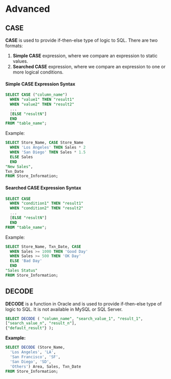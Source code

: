 # Advanced

## CASE

**CASE** is used to provide if-then-else type of logic to SQL. There are two formats: 

1. **Simple CASE** expression, where we compare an expression to static values. 
2. **Searched CASE** expression, where we compare an expression to one or more logical conditions.

#### Simple CASE Expression Syntax

```sql
SELECT CASE ("column_name") 
  WHEN "value1" THEN "result1" 
  WHEN "value2" THEN "result2" 
  ... 
  [ELSE "resultN"] 
  END
FROM "table_name";
```

Example:

```sql
SELECT Store_Name, CASE Store_Name
  WHEN 'Los Angeles' THEN Sales * 2
  WHEN 'San Diego' THEN Sales * 1.5
  ELSE Sales
  END
"New Sales",
Txn_Date
FROM Store_Information;
```

#### Searched CASE Expression Syntax

```sql
SELECT CASE
  WHEN "condition1" THEN "result1" 
  WHEN "condition2" THEN "result2" 
  ... 
  [ELSE "resultN"] 
  END
FROM "table_name";
```

Example:

```sql
SELECT Store_Name, Txn_Date, CASE
  WHEN Sales >= 1000 THEN 'Good Day'
  WHEN Sales >= 500 THEN 'OK Day'
  ELSE 'Bad Day'
  END
"Sales Status"
FROM Store_Information;
```

##  **DECODE**

 **DECODE** is a function in Oracle and is used to provide if-then-else type of logic to SQL. It is not available in MySQL or SQL Server.

```sql
SELECT DECODE ( "column_name", "search_value_1", "result_1", 
["search_value_n", "result_n"],
{"default_result"} );
```

**Example:**

```sql
SELECT DECODE (Store_Name, 
  'Los Angeles', 'LA', 
  'San Francisco', 'SF', 
  'San Diego', 'SD', 
  'Others') Area, Sales, Txn_Date 
FROM Store_Information;
```

